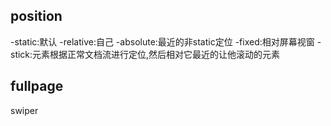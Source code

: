 ## position

-static:默认
-relative:自己
-absolute:最近的非static定位
-fixed:相对屏幕视窗
-stick:元素根据正常文档流进行定位,然后相对它最近的让他滚动的元素


## fullpage
swiper